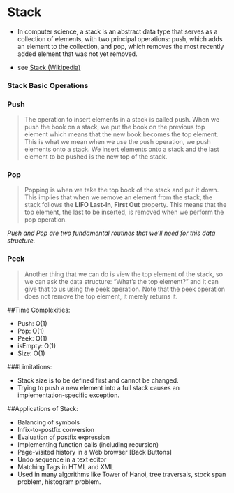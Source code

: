 # Stack 

 * In computer science, a stack is an abstract data type that serves as a collection of elements, with two principal operations: push, which adds an element to the collection, and pop, which removes 
the most recently added element that was not yet removed.

 * see <a href="https://en.wikipedia.org/wiki/Stack_(abstract_data_type)">Stack (Wikipedia)</a>

### Stack Basic Operations

### Push 

> The operation to insert elements in a stack is called push. When we push the book on a stack, we put the book on the previous top element which means that the new book becomes the top element. This is what we mean when we use the push operation, we push elements onto a stack. We insert elements onto a stack and the last element to be pushed is the new top of the stack.

### Pop 
> Popping is when we take the top book of the stack and put it down. This implies that when we remove an element from the stack, the stack follows the **LIFO Last-In, First Out** property. This means that the top element, the last to be inserted, is removed when we perform the pop operation.

*Push and Pop are two fundamental routines that we’ll need for this data structure.*

### Peek 
> Another thing that we can do is view the top element of the stack, so we can ask the data structure: “What’s the top element?” and it can give that to us using the peek operation. Note that the peek operation does not remove the top element, it merely returns it.

##Time Complexities:
- Push: O(1)
- Pop: O(1)
- Peek: O(1)
- isEmpty: O(1)
- Size: O(1)

###Limitations:
  - Stack size is to be defined first and cannot be changed.
  - Trying to push a new element into a full stack causes an implementation-specific exception.

##Applications of Stack:
- Balancing of symbols
- Infix-to-postfix conversion
- Evaluation of postfix expression
- Implementing function calls (including recursion)
- Page-visited history in a Web browser [Back Buttons]
- Undo sequence in a text editor
- Matching Tags in HTML and XML
- Used in many algorithms like Tower of Hanoi, tree traversals, stock span problem, histogram problem.
